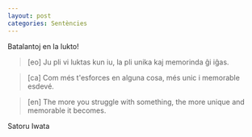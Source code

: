 ```yaml
---
layout: post
categories: Sentències
---
```


Batalantoj en la lukto!

> [eo] <span lang="eo">Ju pli vi luktas kun iu, la pli unika kaj memorinda ĝi iĝas.</span>

> [ca] <span lang="ca">Com més t'esforces en alguna cosa, més unic i memorable esdevé.</span>

> [en] <span lang="en">The more you struggle with something, the more unique and memorable it becomes.</span>

Satoru Iwata
